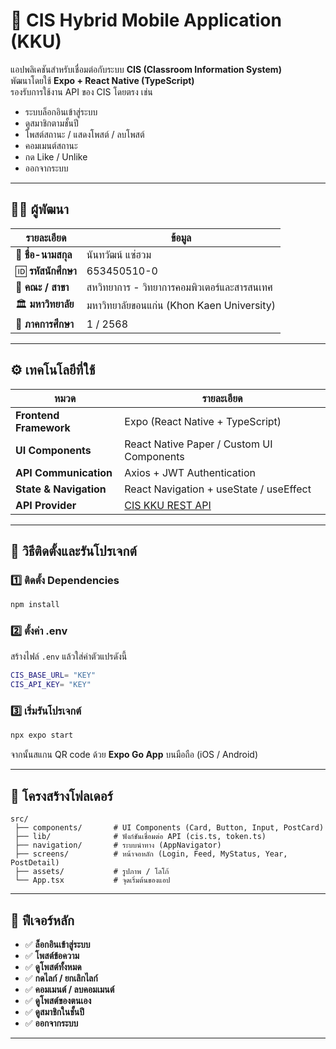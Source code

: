 # 📱 CIS Hybrid Mobile Application (KKU)

แอปพลิเคชันสำหรับเชื่อมต่อกับระบบ **CIS (Classroom Information System)**  
พัฒนาโดยใช้ **Expo + React Native (TypeScript)**  
รองรับการใช้งาน API ของ CIS โดยตรง เช่น  
- ระบบล็อกอินเข้าสู่ระบบ  
- ดูสมาชิกตามชั้นปี  
- โพสต์สถานะ / แสดงโพสต์ / ลบโพสต์  
- คอมเมนต์สถานะ  
- กด Like / Unlike  
- ออกจากระบบ  

---

## 🧑‍💻 ผู้พัฒนา

| รายละเอียด | ข้อมูล |
|-------------|---------|
| 👤 **ชื่อ-นามสกุล** | นันทวัฒน์ แซ่ฮวม |
| 🆔 **รหัสนักศึกษา** | 653450510-0 |
| 🏫 **คณะ / สาขา** | สหวิทยาการ - วิทยาการคอมพิวเตอร์และสารสนเทศ |
| 🏛️ **มหาวิทยาลัย** | มหาวิทยาลัยขอนแก่น (Khon Kaen University) |
| 📅 **ภาคการศึกษา** | 1 / 2568 |

---

## ⚙️ เทคโนโลยีที่ใช้

| หมวด | รายละเอียด |
|-------|-------------|
| **Frontend Framework** | Expo (React Native + TypeScript) |
| **UI Components** | React Native Paper / Custom UI Components |
| **API Communication** | Axios + JWT Authentication |
| **State & Navigation** | React Navigation + useState / useEffect |
| **API Provider** | [CIS KKU REST API](https://cis.kku.ac.th/api/classroom) |

---

## 🚀 วิธีติดตั้งและรันโปรเจกต์

### 1️⃣ ติดตั้ง Dependencies
```bash
npm install
```

### 2️⃣ ตั้งค่า .env
สร้างไฟล์ `.env` แล้วใส่ค่าตัวแปรดังนี้
```bash
CIS_BASE_URL= "KEY"
CIS_API_KEY= "KEY"
```

### 3️⃣ เริ่มรันโปรเจกต์
```bash
npx expo start
```

จากนั้นสแกน QR code ด้วย **Expo Go App** บนมือถือ (iOS / Android)

---

## 🧩 โครงสร้างโฟลเดอร์

```
src/
 ├── components/       # UI Components (Card, Button, Input, PostCard)
 ├── lib/              # ฟังก์ชันเชื่อมต่อ API (cis.ts, token.ts)
 ├── navigation/       # ระบบนำทาง (AppNavigator)
 ├── screens/          # หน้าจอหลัก (Login, Feed, MyStatus, Year, PostDetail)
 ├── assets/           # รูปภาพ / โลโก้
 └── App.tsx           # จุดเริ่มต้นของแอป
```

---

## 🧠 ฟีเจอร์หลัก

- ✅ **ล็อกอินเข้าสู่ระบบ**
- ✅ **โพสต์ข้อความ**
- ✅ **ดูโพสต์ทั้งหมด**
- ✅ **กดไลก์ / ยกเลิกไลก์**
- ✅ **คอมเมนต์ / ลบคอมเมนต์**
- ✅ **ดูโพสต์ของตนเอง**
- ✅ **ดูสมาชิกในชั้นปี**
- ✅ **ออกจากระบบ**

---
